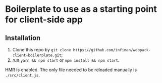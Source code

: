 # Boilerplate to use as a starting point for client-side app

## Installation

1. Clone this repo by `git clone https://github.com/infiman/webpack-client-boilerplate.git`;
2. run `yarn && npm start` or `npm install && npm start`.

HMR is enabled. The only file needed to be reloaded manually is `./src/client.js`.
